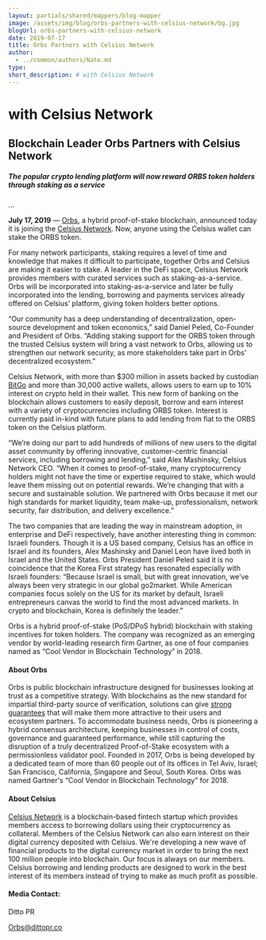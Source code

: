 ```yaml
---
layout: partials/shared/mappers/blog-mapper
image: /assets/img/blog/orbs-partners-with-celsius-network/bg.jpg
blogUrl: orbs-partners-with-celsius-network
date: 2019-07-17
title: Orbs Partners with Celsius Network
author:
  - ../common/authors/Nate.md
type:
short_description: # with Celsius Network
---
```


# with Celsius Network

## **Blockchain Leader Orbs Partners with Celsius Network**

##### _The popular crypto lending platform will now reward ORBS token holders through staking as a service_

...

**July 17, 2019** –– [Orbs](https://orbs.com), a hybrid proof-of-stake blockchain, announced today it is joining the [Celsius Network](https://celsius.network/). Now, anyone using the Celsius wallet can stake the ORBS token.

For many network participants, staking requires a level of time and knowledge that makes it difficult to participate, together Orbs and Celsius are making it easier to stake. A leader in the DeFi space, Celsius Network provides members with curated services such as staking-as-a-service. Orbs will be incorporated into staking-as-a-service and later be fully incorporated into the lending, borrowing and payments services already offered on Celsius’ platform, giving token holders better options.

“Our community has a deep understanding of decentralization, open-source development and token economics,” said Daniel Peled, Co-Founder and President of Orbs. “Adding staking support for the ORBS token through the trusted Celsius system will bring a vast network to Orbs, allowing us to strengthen our network security, as more stakeholders take part in Orbs’ decentralized ecosystem.”

Celsius Network, with more than $300 million in assets backed by custodian [BitGo](https://www.bitgo.com/) and more than 30,000 active wallets, allows users to earn up to 10% interest on crypto held in their wallet. This new form of banking on the blockchain allows customers to easily deposit, borrow and earn interest with a variety of cryptocurrencies including ORBS token. Interest is currently paid in-kind with future plans to add lending from fiat to the ORBS token on the Celsius platform.

“We’re doing our part to add hundreds of millions of new users to the digital asset community by offering innovative, customer-centric financial services, including borrowing and lending,” said Alex Mashinsky, Celsius Network CEO. “When it comes to proof-of-stake, many cryptocurrency holders might not have the time or expertise required to stake, which would leave them missing out on potential rewards. We’re changing that with a secure and sustainable solution. We partnered with Orbs because it met our high standards for market liquidity, team make-up, professionalism, network security, fair distribution, and delivery excellence.”

The two companies that are leading the way in mainstream adoption, in enterprise and DeFi respectively, have another interesting thing in common: Israeli founders. Though it is a US based company, Celsius has an office in Israel and its founders, Alex Mashinsky and Daniel Leon have lived both in Israel and the United States. Orbs President Daniel Peled said it is no coincidence that the Korea First strategy has resonated especially with Israeli founders: “Because Israel is small, but with great innovation, we’ve always been very strategic in our global go2market. While American companies focus solely on the US for its market by default, Israeli entrepreneurs canvas the world to find the most advanced markets. In crypto and blockchain, Korea is definitely the leader.”

Orbs is a hybrid proof-of-stake (PoS/DPoS hybrid) blockchain with staking incentives for token holders. The company was recognized as an emerging vendor by world-leading research firm Gartner, as one of four companies named as “Cool Vendor in Blockchain Technology” in 2018.

#### **About Orbs**

Orbs is public blockchain infrastructure designed for businesses looking at trust as a competitive strategy. With blockchains as the new standard for impartial third-party source of verification, solutions can give [strong guarantees](https://www.orbs.com/defining-the-public-blockchain/) that will make them more attractive to their users and ecosystem partners. To accommodate business needs, Orbs is pioneering a hybrid consensus architecture, keeping businesses in control of costs, governance and guaranteed performance, while still capturing the disruption of a truly decentralized Proof-of-Stake ecosystem with a permissionless validator pool. Founded in 2017, Orbs is being developed by a dedicated team of more than 60 people out of its offices in Tel Aviv, Israel; San Francisco, California, Singapore and Seoul, South Korea. Orbs was named Gartner's “Cool Vendor in Blockchain Technology” for 2018.

#### **About Celsius**

[Celsius Network](https://celsius.network/) is a blockchain-based fintech startup which provides members access to borrowing dollars using their cryptocurrency as collateral. Members of the Celsius Network can also earn interest on their digital currency deposited with Celsius. We're developing a new wave of financial products to the digital currency market in order to bring the next 100 million people into blockchain. Our focus is always on our members. Celsius borrowing and lending products are designed to work in the best interest of its members instead of trying to make as much profit as possible.

#### **Media Contact:**

Ditto PR

[Orbs@dittopr.co](mailto:Orbs@dittopr.co)
